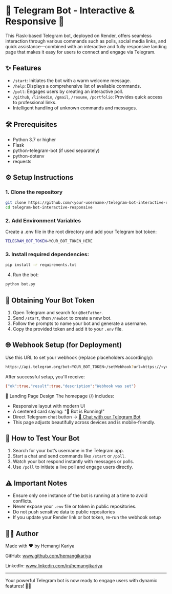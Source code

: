 # 🚀 Telegram Bot - Interactive & Responsive 🤖

This Flask-based Telegram bot, deployed on Render, offers seamless interaction through various commands such as polls, social media links, and quick assistance—combined with an interactive and fully responsive landing page that makes it easy for users to connect and engage via Telegram.

## ✨ Features

- `/start`: Initiates the bot with a warm welcome message.
- `/help`: Displays a comprehensive list of available commands.
- `/poll`: Engages users by creating an interactive poll.
- `/github`, `/linkedin`, `/gmail`, `/resume`, `/portfolio`: Provides quick access to professional links.
- Intelligent handling of unknown commands and messages.

## 🛠️ Prerequisites

- Python 3.7 or higher
- Flask
- python-telegram-bot (if used separately)
- python-dotenv
- requests

## ⚙️ Setup Instructions

### 1. Clone the repository
```bash
git clone https://github.com/<your-username>/telegram-bot-interactive-responsive.git
cd telegram-bot-interactive-responsive
```

### 2. Add Environment Variables
Create a .env file in the root directory and add your Telegram bot token:
```bash
TELEGRAM_BOT_TOKEN=YOUR_BOT_TOKEN_HERE
```

### 3. Install required dependencies:
```bash
pip install -r requirements.txt
```

4. Run the bot:
```bash
python bot.py
```

## 🔑 Obtaining Your Bot Token

1. Open Telegram and search for `@BotFather`.
2. Send `/start`, then `/newbot` to create a new bot.
3. Follow the prompts to name your bot and generate a username.
4. Copy the provided token and add it to your `.env` file.

## 🌐 Webhook Setup (for Deployment)
Use this URL to set your webhook (replace placeholders accordingly):
```bash
https://api.telegram.org/bot<YOUR_BOT_TOKEN>/setWebhook?url=https://<your-app-name>.onrender.com/
```
After successful setup, you'll receive:
```bash
{"ok":true,"result":true,"description":"Webhook was set"}
```

🎨 Landing Page Design
The homepage (/) includes:
- Responsive layout with modern UI
- A centered card saying: "🤖 Bot is Running!"
- Direct Telegram chat button → [💬 Chat with our Telegram Bot](https://t.me/TeleSmartPy_Bot)
- This page adjusts beautifully across devices and is mobile-friendly.

## 🚀 How to Test Your Bot

1. Search for your bot’s username in the Telegram app.
2. Start a chat and send commands like `/start` or `/poll`.
3. Watch your bot respond instantly with messages or polls.
4. Use `/poll` to initiate a live poll and engage users directly.

## ⚠️ Important Notes

- Ensure only one instance of the bot is running at a time to avoid conflicts.
- Never expose your `.env` file or token in public repositories.
- Do not push sensitive data to public repositories
- If you update your Render link or bot token, re-run the webhook setup

## 🙋‍♀️ Author
Made with ❤️ by Hemangi Kariya

GitHub: www.github.com/hemangikariya

LinkedIn: www.linkedin.com/in/hemangikariya

---

Your powerful Telegram bot is now ready to engage users with dynamic features! 🎉🤖
